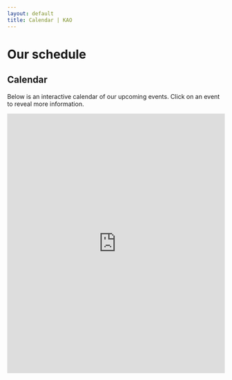 ```yaml
---
layout: default
title: Calendar | KAO
---
```

# Our schedule

## Calendar

Below is an interactive calendar of our upcoming events. Click on an event to reveal more information.

<section class="calendar"><iframe src="https://www.google.com/calendar/embed?showTitle=0&amp;showTabs=0&amp;showCalendars=0&amp;showTz=0&amp;height=600&amp;wkst=1&amp;bgcolor=%23ffffff&amp;src=desk%40kentstateatc.org&amp;color=%23B1440E&amp;ctz=America%2FNew_York" style=" border-width:0 " width="100%" height="600" frameborder="0" scrolling="no"></iframe></section>